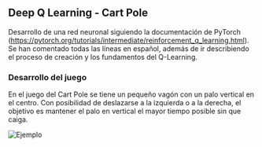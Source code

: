 ## Deep Q Learning - Cart Pole
Desarrollo de una red neuronal siguiendo la documentación de PyTorch (https://pytorch.org/tutorials/intermediate/reinforcement_q_learning.html).
Se han comentado todas las líneas en español, además de ir describiendo el proceso de creación y los fundamentos del Q-Learning.

### Desarrollo del juego
En el juego del Cart Pole se tiene un pequeño vagón con un palo vertical en el centro. Con posibilidad de deslazarse a la izquierda o a la derecha, el objetivo es mantener el palo en vertical el mayor tiempo posible sin que caiga.

![Ejemplo](https://timallanwheeler.com/blog/wp-content/uploads/2022/11/cartpole_lqr-1.gif)